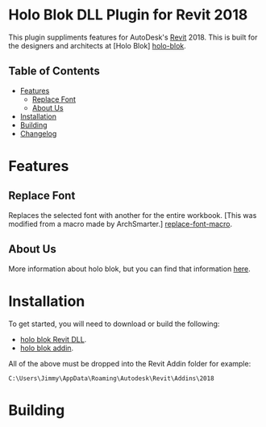 <!-- -*- mode: markdown; fill-column: 8192 -*- -->

Holo Blok DLL Plugin for Revit 2018
===================================

This plugin suppliments features for AutoDesk's [Revit][revit] 2018. This is built for the designers and architects at [Holo Blok] [holo-blok].

[revit]: https://www.autodesk.com/products/revit/overview
[holo-blok]: http://holo-blok.com/

## Table of Contents

* [Features](#features)
    - [Replace Font](#replace-font)
    - [About Us](#about-us)
* [Installation](#installation)
* [Building](#building)
* [Changelog](https://github.com/joshuabragge/holoblok-revit-addin/blob/master/NEWS.md#readme)

# Features

## Replace Font

Replaces the selected font with another for the entire workbook. [This was modified from a macro made by ArchSmarter.] [replace-font-macro].

[replace-font-macro]: https://archsmarter.com/revit-replace-fonts/

## About Us

More information about holo blok, but you can find that information [here][holo-blok].

# Installation

To get started, you will need to download or build the following:
* [holo blok Revit DLL][DLL-download].
* [holo blok addin][addin-download].

All of the above must be dropped into the Revit Addin folder for example:
```
C:\Users\Jimmy\AppData\Roaming\Autodesk\Revit\Addins\2018
```

[DLL-download]: https://github.com/joshuabragge/holoblok-revit-addin/blob/master/release/holoblok-revit.dll
[addin-download]: https://github.com/joshuabragge/holoblok-revit-addin/blob/master/release/holoblok-revit.addin

# Building






